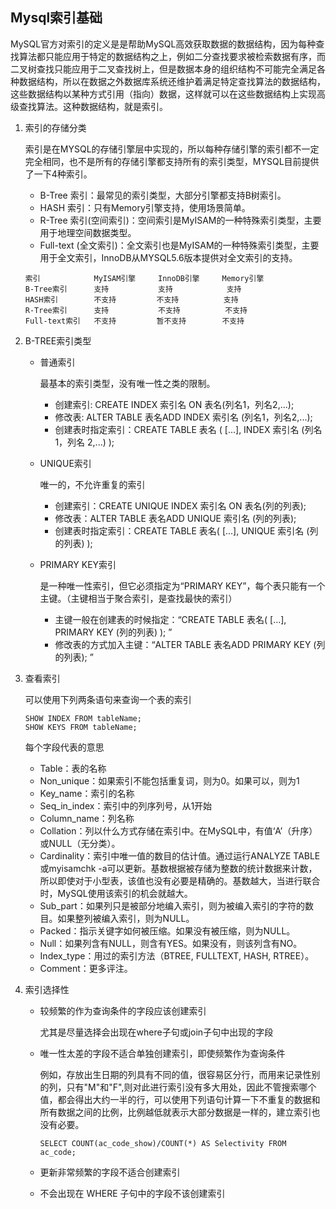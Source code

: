 ## Mysql索引基础

MySQL官方对索引的定义是是帮助MySQL高效获取数据的数据结构，因为每种查找算法都只能应用于特定的数据结构之上，例如二分查找要求被检索数据有序，而二叉树查找只能应用于二叉查找树上，但是数据本身的组织结构不可能完全满足各种数据结构，所以在数据之外数据库系统还维护着满足特定查找算法的数据结构，这些数据结构以某种方式引用（指向）数据，这样就可以在这些数据结构上实现高级查找算法。这种数据结构，就是索引。



1. 索引的存储分类

   索引是在MYSQL的存储引擎层中实现的，所以每种存储引擎的索引都不一定完全相同，也不是所有的存储引擎都支持所有的索引类型，MYSQL目前提供了一下4种索引。

   - B-Tree 索引：最常见的索引类型，大部分引擎都支持B树索引。
   - HASH 索引：只有Memory引擎支持，使用场景简单。
   - R-Tree 索引(空间索引)：空间索引是MyISAM的一种特殊索引类型，主要用于地理空间数据类型。
   - Full-text (全文索引)：全文索引也是MyISAM的一种特殊索引类型，主要用于全文索引，InnoDB从MYSQL5.6版本提供对全文索引的支持。

   ```
   索引            MyISAM引擎     InnoDB引擎     Memory引擎
   B-Tree索引      支持           支持            支持
   HASH索引        不支持         不支持          支持
   R-Tree索引      支持           不支持          不支持
   Full-text索引   不支持         暂不支持        不支持
   ```

2. B-TREE索引类型

   - 普通索引
     
     最基本的索引类型，没有唯一性之类的限制。
     - 创建索引: CREATE INDEX 索引名 ON 表名(列名1，列名2,...);
     - 修改表: ALTER TABLE 表名ADD INDEX 索引名 (列名1，列名2,...);
     - 创建表时指定索引：CREATE TABLE 表名 ( [...], INDEX 索引名 (列名1，列名 2,...) );

   - UNIQUE索引
     
     唯一的，不允许重复的索引
     - 创建索引：CREATE UNIQUE INDEX 索引名 ON 表名(列的列表);
     - 修改表：ALTER TABLE 表名ADD UNIQUE 索引名 (列的列表);
     - 创建表时指定索引：CREATE TABLE 表名( [...], UNIQUE 索引名 (列的列表) );

   - PRIMARY KEY索引

     是一种唯一性索引，但它必须指定为“PRIMARY KEY”，每个表只能有一个主键。（主键相当于聚合索引，是查找最快的索引）
     - 主键一般在创建表的时候指定：“CREATE TABLE 表名( [...], PRIMARY KEY (列的列表) ); ”
     - 修改表的方式加入主键：“ALTER TABLE 表名ADD PRIMARY KEY (列的列表); ”

3. 查看索引

   可以使用下列两条语句来查询一个表的索引

   ```
   SHOW INDEX FROM tableName;
   SHOW KEYS FROM tableName;
   ```
   
   每个字段代表的意思

   - Table：表的名称
   - Non_unique：如果索引不能包括重复词，则为0。如果可以，则为1
   - Key_name：索引的名称
   - Seq_in_index：索引中的列序列号，从1开始
   - Column_name：列名称
   - Collation：列以什么方式存储在索引中。在MySQL中，有值‘A’（升序）或NULL（无分类）。
   - Cardinality：索引中唯一值的数目的估计值。通过运行ANALYZE TABLE或myisamchk -a可以更新。基数根据被存储为整数的统计数据来计数，所以即使对于小型表，该值也没有必要是精确的。基数越大，当进行联合时，MySQL使用该索引的机会就越大。
   - Sub_part：如果列只是被部分地编入索引，则为被编入索引的字符的数目。如果整列被编入索引，则为NULL。
   - Packed：指示关键字如何被压缩。如果没有被压缩，则为NULL。
   - Null：如果列含有NULL，则含有YES。如果没有，则该列含有NO。
   - Index_type：用过的索引方法（BTREE, FULLTEXT, HASH, RTREE）。
   - Comment：更多评注。


4. 索引选择性

   - 较频繁的作为查询条件的字段应该创建索引
     
     尤其是尽量选择会出现在where子句或join子句中出现的字段

   - 唯一性太差的字段不适合单独创建索引，即使频繁作为查询条件

     例如，存放出生日期的列具有不同的值，很容易区分行，而用来记录性别的列，只有"M"和"F",则对此进行索引没有多大用处，因此不管搜索哪个值，都会得出大约一半的行，可以使用下列语句计算一下不重复的数据和所有数据之间的比例，比例越低就表示大部分数据是一样的，建立索引也没有必要。

     ```
     SELECT COUNT(ac_code_show)/COUNT(*) AS Selectivity FROM ac_code;
     ```

   - 更新非常频繁的字段不适合创建索引
   - 不会出现在 WHERE 子句中的字段不该创建索引